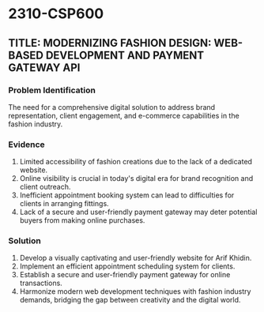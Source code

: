 # 2310-CSP600
## TITLE: MODERNIZING FASHION DESIGN: WEB-BASED DEVELOPMENT AND PAYMENT GATEWAY API

### Problem Identification
The need for a comprehensive digital solution to address brand representation, client engagement, and e-commerce capabilities in the fashion industry.

### Evidence
1. Limited accessibility of fashion creations due to the lack of a dedicated website.
2. Online visibility is crucial in today's digital era for brand recognition and client outreach.
3. Inefficient appointment booking system can lead to difficulties for clients in arranging fittings.
4. Lack of a secure and user-friendly payment gateway may deter potential buyers from making online purchases.

### Solution
1. Develop a visually captivating and user-friendly website for Arif Khidin.
2. Implement an efficient appointment scheduling system for clients.
3. Establish a secure and user-friendly payment gateway for online transactions.
4. Harmonize modern web development techniques with fashion industry demands, bridging the gap between creativity and the digital world.
